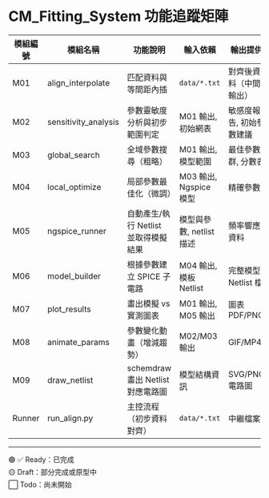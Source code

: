 # CM_Fitting_System 功能追蹤矩陣

| 模組編號 | 模組名稱              | 功能說明                                                   | 輸入依賴                     | 輸出提供                         | 實作狀態 | YAML Metadata                                |
|----------|-----------------------|------------------------------------------------------------|------------------------------|----------------------------------|----------|-----------------------------------------------|
| M01      | align_interpolate     | 匹配資料與等間距內插                                       | `data/*.txt`                 | 對齊後資料（中間輸出）           | ⬜ Todo  | `metadata/M01_align_interpolate.yaml`         |
| M02      | sensitivity_analysis  | 參數靈敏度分析與初步範圍判定                               | M01 輸出, 初始網表            | 敏感度報告, 初始參數建議         |  ⬜ Todo  | `metadata/M02_sensitivity_analysis.yaml`      |
| M03      | global_search         | 全域參數搜尋（粗略）                                       | M01 輸出, 模型範圍            | 最佳參數群, 分數表               | ⬜ Todo  | `metadata/M03_global_search.yaml`             |
| M04      | local_optimize        | 局部參數最佳化（微調）                                     | M03 輸出, Ngspice 模型        | 精確參數                         | ⬜ Todo  | `metadata/M04_local_optimize.yaml`            |
| M05      | ngspice_runner        | 自動產生/執行 Netlist 並取得模擬結果                       | 模型與參數, netlist 描述      | 頻率響應資料                     | ⬜ Todo | `metadata/M05_ngspice_runner.yaml`            |
| M06      | model_builder         | 根據參數建立 SPICE 子電路                                  | M04 輸出, 模板 Netlist        | 完整模型 Netlist 檔              |  ⬜ Todo  | `metadata/M06_model_builder.yaml`             |
| M07      | plot_results          | 畫出模擬 vs 實測圖表                                       | M01 輸出, M05 輸出            | 圖表 PDF/PNG                     |  ⬜ Todo  | `metadata/M07_plot_results.yaml`              |
| M08      | animate_params        | 參數變化動畫（增減趨勢）                                   | M02/M03 輸出                  | GIF/MP4                          | ⬜ Todo  | `metadata/M08_animate_params.yaml`            |
| M09      | draw_netlist          | schemdraw 畫出 Netlist 對應電路圖                           | 模型結構資訊                  | SVG/PNG 電路圖                   |  ⬜ Todo  | `metadata/M09_draw_netlist.yaml`              |
| Runner   | run_align.py          | 主控流程（初步資料對齊）                                   | `data/*.txt`                 | 中繼檔案                         |  ⬜ Todo  | `metadata/run_align.yaml`                     |

---

🟢 ✅ Ready：已完成  
🟡 Draft：部分完成或原型中  
⬜ Todo：尚未開始

